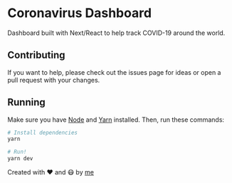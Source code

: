 # Coronavirus Dashboard

Dashboard built with Next/React to help track COVID-19 around the world.

## Contributing

If you want to help, please check out the issues page for ideas or open a pull request with your changes.

## Running

Make sure you have [Node](https://nodejs.org) and [Yarn](https://yarnpkg.com) installed. Then, run these commands:

```sh
# Install dependencies
yarn

# Run!
yarn dev
```

Created with ❤️ and 😷 by [me](https://matheus.me)
